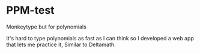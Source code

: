 # PPM-test
Monkeytype but for polynomials

It's hard to type polynomials as fast as I can think so I developed a web app that lets me practice it, Similar to Deltamath.
